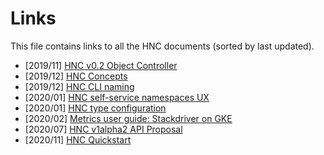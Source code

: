 # Links

This file contains links to all the HNC documents (sorted by last updated).

- [2019/11] [HNC v0.2 Object Controller](https://bit.ly/32j7AM4)
- [2019/12] [HNC Concepts](http://bit.ly/38YYhE0)
- [2019/12] [HNC CLI naming](http://bit.ly/hnc-cli-naming)
- [2020/01] [HNC self-service namespaces UX](http://bit.ly/hnc-self-serve-ux)
- [2020/01] [HNC type configuration](http://bit.ly/hnc-type-configuration)
- [2020/02] [Metrics user guide: Stackdriver on GKE](https://github.com/kubernetes-sigs/hierarchical-namespaces/blob/master/doc/metrics/stackdriver-gke.md)
- [2020/07] [HNC v1alpha2 API Proposal](http://bit.ly/hnc_v1alpha2)
- [2020/11] [HNC Quickstart](https://bit.ly/hnc-quickstart)
